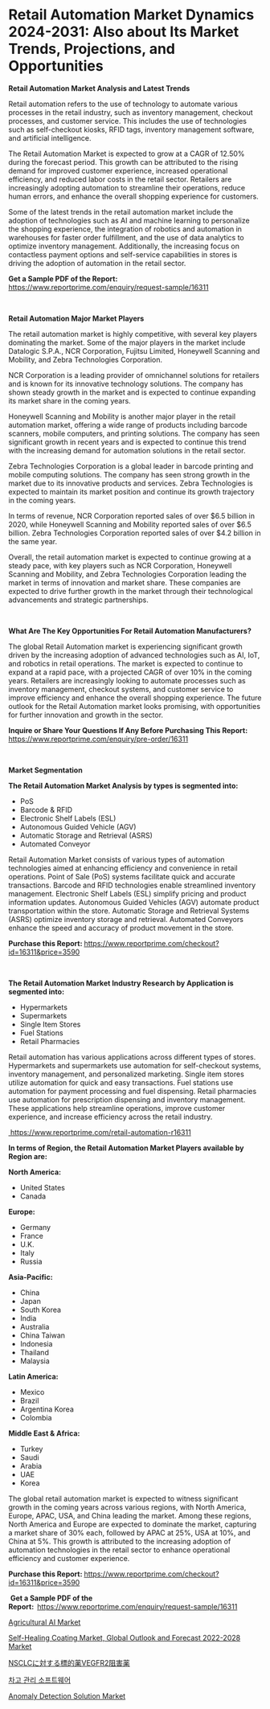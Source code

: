 <p><h1>Retail Automation Market Dynamics 2024-2031: Also about Its Market Trends, Projections, and Opportunities</h1></p><p><strong>Retail Automation Market Analysis and Latest Trends</strong></p>
<p><p>Retail automation refers to the use of technology to automate various processes in the retail industry, such as inventory management, checkout processes, and customer service. This includes the use of technologies such as self-checkout kiosks, RFID tags, inventory management software, and artificial intelligence.</p><p>The Retail Automation Market is expected to grow at a CAGR of 12.50% during the forecast period. This growth can be attributed to the rising demand for improved customer experience, increased operational efficiency, and reduced labor costs in the retail sector. Retailers are increasingly adopting automation to streamline their operations, reduce human errors, and enhance the overall shopping experience for customers.</p><p>Some of the latest trends in the retail automation market include the adoption of technologies such as AI and machine learning to personalize the shopping experience, the integration of robotics and automation in warehouses for faster order fulfillment, and the use of data analytics to optimize inventory management. Additionally, the increasing focus on contactless payment options and self-service capabilities in stores is driving the adoption of automation in the retail sector.</p></p>
<p><strong>Get a Sample PDF of the Report:&nbsp;</strong> <a href="https://www.reportprime.com/enquiry/request-sample/16311">https://www.reportprime.com/enquiry/request-sample/16311</a></p>
<p>&nbsp;</p>
<p><strong>Retail Automation Major Market Players</strong></p>
<p><p>The retail automation market is highly competitive, with several key players dominating the market. Some of the major players in the market include Datalogic S.P.A., NCR Corporation, Fujitsu Limited, Honeywell Scanning and Mobility, and Zebra Technologies Corporation.</p><p>NCR Corporation is a leading provider of omnichannel solutions for retailers and is known for its innovative technology solutions. The company has shown steady growth in the market and is expected to continue expanding its market share in the coming years.</p><p>Honeywell Scanning and Mobility is another major player in the retail automation market, offering a wide range of products including barcode scanners, mobile computers, and printing solutions. The company has seen significant growth in recent years and is expected to continue this trend with the increasing demand for automation solutions in the retail sector.</p><p>Zebra Technologies Corporation is a global leader in barcode printing and mobile computing solutions. The company has seen strong growth in the market due to its innovative products and services. Zebra Technologies is expected to maintain its market position and continue its growth trajectory in the coming years.</p><p>In terms of revenue, NCR Corporation reported sales of over $6.5 billion in 2020, while Honeywell Scanning and Mobility reported sales of over $6.5 billion. Zebra Technologies Corporation reported sales of over $4.2 billion in the same year.</p><p>Overall, the retail automation market is expected to continue growing at a steady pace, with key players such as NCR Corporation, Honeywell Scanning and Mobility, and Zebra Technologies Corporation leading the market in terms of innovation and market share. These companies are expected to drive further growth in the market through their technological advancements and strategic partnerships.</p></p>
<p>&nbsp;</p>
<p><strong>What Are The Key Opportunities For Retail Automation Manufacturers?</strong></p>
<p><p>The global Retail Automation market is experiencing significant growth driven by the increasing adoption of advanced technologies such as AI, IoT, and robotics in retail operations. The market is expected to continue to expand at a rapid pace, with a projected CAGR of over 10% in the coming years. Retailers are increasingly looking to automate processes such as inventory management, checkout systems, and customer service to improve efficiency and enhance the overall shopping experience. The future outlook for the Retail Automation market looks promising, with opportunities for further innovation and growth in the sector.</p></p>
<p><strong>Inquire or Share Your Questions If Any Before Purchasing This Report:</strong> <a href="https://www.reportprime.com/enquiry/pre-order/16311">https://www.reportprime.com/enquiry/pre-order/16311</a></p>
<p>&nbsp;</p>
<p><strong>Market Segmentation</strong></p>
<p><strong>The Retail Automation Market Analysis by types is segmented into:</strong></p>
<p><ul><li>PoS</li><li>Barcode & RFID</li><li>Electronic Shelf Labels (ESL)</li><li>Autonomous Guided Vehicle (AGV)</li><li>Automatic Storage and Retrieval (ASRS)</li><li>Automated Conveyor</li></ul></p>
<p><p>Retail Automation Market consists of various types of automation technologies aimed at enhancing efficiency and convenience in retail operations. Point of Sale (PoS) systems facilitate quick and accurate transactions. Barcode and RFID technologies enable streamlined inventory management. Electronic Shelf Labels (ESL) simplify pricing and product information updates. Autonomous Guided Vehicles (AGV) automate product transportation within the store. Automatic Storage and Retrieval Systems (ASRS) optimize inventory storage and retrieval. Automated Conveyors enhance the speed and accuracy of product movement in the store.</p></p>
<p><strong>Purchase this Report:&nbsp;</strong><a href="https://www.reportprime.com/checkout?id=16311&price=3590">https://www.reportprime.com/checkout?id=16311&price=3590</a></p>
<p>&nbsp;</p>
<p><strong>The Retail Automation Market Industry Research by Application is segmented into:</strong></p>
<p><ul><li>Hypermarkets</li><li>Supermarkets</li><li>Single Item Stores</li><li>Fuel Stations</li><li>Retail Pharmacies</li></ul></p>
<p><p>Retail automation has various applications across different types of stores. Hypermarkets and supermarkets use automation for self-checkout systems, inventory management, and personalized marketing. Single item stores utilize automation for quick and easy transactions. Fuel stations use automation for payment processing and fuel dispensing. Retail pharmacies use automation for prescription dispensing and inventory management. These applications help streamline operations, improve customer experience, and increase efficiency across the retail industry.</p></p>
<p><a href="https://www.reportprime.com/retail-automation-r16311">&nbsp;https://www.reportprime.com/retail-automation-r16311</a></p>
<p><strong>In terms of Region, the Retail Automation Market Players available by Region are:</strong></p>
<p>
    <p> <strong> North America: </strong>
        <ul>
            <li>United States</li>
            <li>Canada</li>
        </ul>
        </p> 
    <p> <strong> Europe: </strong>
        <ul>
            <li>Germany</li>
            <li>France</li>
            <li>U.K.</li>
            <li>Italy</li>
            <li>Russia</li>
        </ul>
        </p> 
    <p> <strong> Asia-Pacific: </strong>
        <ul>
            <li>China</li>
            <li>Japan</li>
            <li>South Korea</li>
            <li>India</li>
            <li>Australia</li>
            <li>China Taiwan</li>
            <li>Indonesia</li>
            <li>Thailand</li>
            <li>Malaysia</li>
        </ul>
        </p> 
    <p> <strong> Latin America: </strong>
        <ul>
            <li>Mexico</li>
            <li>Brazil</li>
            <li>Argentina Korea</li>
            <li>Colombia</li>
        </ul>
        </p> 
    <p> <strong> Middle East & Africa: </strong>
        <ul>
            <li>Turkey</li>
            <li>Saudi</li>
            <li>Arabia</li>
            <li>UAE</li>
            <li>Korea</li>
        </ul>
    </p>
    </p>
<p><p>The global retail automation market is expected to witness significant growth in the coming years across various regions, with North America, Europe, APAC, USA, and China leading the market. Among these regions, North America and Europe are expected to dominate the market, capturing a market share of 30% each, followed by APAC at 25%, USA at 10%, and China at 5%. This growth is attributed to the increasing adoption of automation technologies in the retail sector to enhance operational efficiency and customer experience.</p></p>
<p><strong>Purchase this Report: </strong><a href="https://www.reportprime.com/checkout?id=16311&price=3590">https://www.reportprime.com/checkout?id=16311&price=3590</a></p>
<p>&nbsp;<strong>Get a Sample PDF of the Report:&nbsp;&nbsp;</strong><a href="https://www.reportprime.com/enquiry/request-sample/16311">https://www.reportprime.com/enquiry/request-sample/16311</a></p>
<p><strong></strong></p>
<p><p><a href="https://github.com/BryceTownsendr/Market-Research-Report-List-6/blob/main/agricultural-ai-market.md">Agricultural AI Market</a></p><p><a href="https://issuu.com/reportprime-2/docs/self-healing-coating-market-global-_1ec20823ab0de5">Self-Healing Coating Market, Global Outlook and Forecast 2022-2028 Market</a></p><p><a href="https://medium.com/@gusbarrows/%E9%9D%9E%E5%B0%8F%E7%B4%B0%E8%83%9E%E8%82%BA%E7%99%8C%E5%B8%82%E5%A0%B4%E3%81%AB%E3%81%8A%E3%81%91%E3%82%8B%E4%B8%96%E7%95%8C%E3%81%AE%E6%A8%99%E7%9A%84%E8%96%ACvegfr2%E9%98%BB%E5%AE%B3%E5%89%A4%E3%81%AE%E5%B0%86%E6%9D%A5%E5%8B%95%E5%90%91-2024%E5%B9%B4%E3%81%8B%E3%82%892031%E5%B9%B4%E3%81%BE%E3%81%A7%E3%81%AE112%E3%83%9A%E3%83%BC%E3%82%B8%E3%81%8B%E3%82%89%E3%81%AE%E5%B8%82%E5%A0%B4%E6%B4%9E%E5%AF%9F%E3%81%A8%E5%88%86%E6%9E%90-49d251a799e8">NSCLCに対する標的薬VEGFR2阻害薬</a></p><p><a href="https://medium.com/@williambatz03/%EC%B0%A8%EA%B3%A0-%EA%B4%80%EB%A6%AC-%EC%86%8C%ED%94%84%ED%8A%B8%EC%9B%A8%EC%96%B4-%EC%8B%9C%EC%9E%A5-%EA%B7%9C%EB%AA%A8-%EC%A0%90%EC%9C%A0%EC%9C%A8-%EC%84%B1%EC%9E%A5-%EB%B0%8F-%EC%8B%9C%EC%9E%A5-%EB%B6%84%EC%84%9D-%EC%9C%A0%ED%98%95%EB%B3%84-%EC%9D%91%EC%9A%A9-%ED%94%84%EB%A1%9C%EA%B7%B8%EB%9E%A8%EB%B3%84-%EC%B0%A8-%EA%B3%B5%EC%9E%A5-%EC%9E%90%EB%8F%99%EC%B0%A8-%EC%88%98%EB%A6%AC%EC%A0%90-%EC%9E%90%EB%8F%99%EC%B0%A8-%EB%AF%B8%EC%9A%A9-%EC%84%BC%ED%84%B0-%EA%B8%B0%ED%83%80-%EB%B0%8F-%EC%A7%80%EC%97%AD%EC%A0%81-%ED%86%B5%EC%B0%B0-%EB%B0%8F-2031%EB%85%84%EA%B9%8C%EC%A7%80%EC%9D%98-ab8aaf170985">차고 관리 소프트웨어</a></p><p><a href="https://github.com/mahnoor2003/Market-Research-Report-List-6/blob/main/anomaly-detection-solution-market.md">Anomaly Detection Solution Market</a></p></p>
